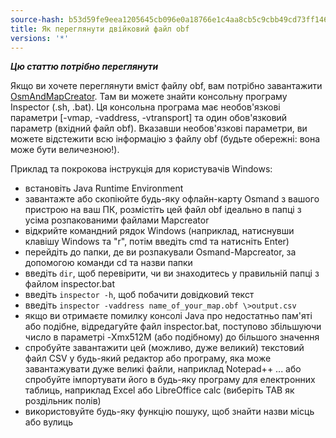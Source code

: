 ```yaml
---
source-hash: b53d59fe9eea1205645cb096e0a18766e1c4aa8cb5c9cbb49cd73ff14655af86
title: Як переглянути двійковий файл obf
versions: '*'
---
```


**_Цю статтю потрібно переглянути_**

Якщо ви хочете переглянути вміст файлу obf, вам потрібно завантажити [OsmAndMapCreator](https://download.osmand.net/latest-night-build/OsmAndMapCreator-main.zip). Там ви можете знайти консольну програму Inspector (.sh, .bat). Ця консольна програма має необов'язкові параметри [-vmap, -vaddress, -vtransport] та один обов'язковий параметр (вхідний файл obf). Вказавши необов'язкові параметри, ви можете відстежити всю інформацію з файлу obf (будьте обережні: вона може бути величезною!).

Приклад та покрокова інструкція для користувачів Windows:
- встановіть Java Runtime Environment
- завантажте або скопіюйте будь-яку офлайн-карту Osmand з вашого пристрою на ваш ПК, розмістіть цей файл obf ідеально в папці з усіма розпакованими файлами Mapcreator
- відкрийте командний рядок Windows (наприклад, натиснувши клавішу Windows та "r", потім введіть cmd та натисніть Enter)
- перейдіть до папки, де ви розпакували Osmand-Mapcreator, за допомогою команди cd та назви папки
- введіть `dir`, щоб перевірити, чи ви знаходитесь у правильній папці з файлом inspector.bat
- введіть `inspector -h`, щоб побачити довідковий текст
- введіть `inspector -vaddress name_of_your_map.obf \>output.csv`
- якщо ви отримаєте помилку консолі Java про недостатньо пам'яті або подібне, відредагуйте файл inspector.bat, поступово збільшуючи число в параметрі -Xmx512M (або подібному) до більшого значення
- спробуйте завантажити цей (можливо, дуже великий) текстовий файл CSV у будь-який редактор або програму, яка може завантажувати дуже великі файли, наприклад Notepad++ ... або спробуйте імпортувати його в будь-яку програму для електронних таблиць, наприклад Excel або LibreOffice calc (виберіть TAB як роздільник полів)
- використовуйте будь-яку функцію пошуку, щоб знайти назви місць або вулиць